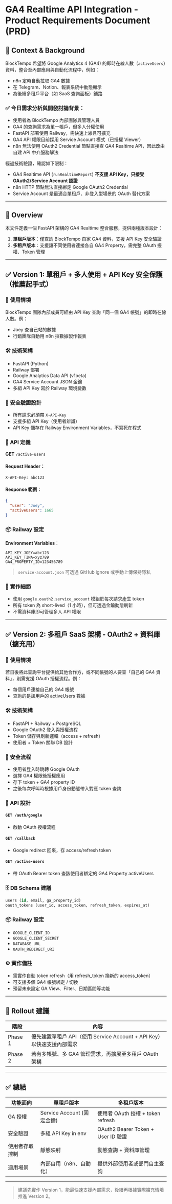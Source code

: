 # GA4 Realtime API Integration - Product Requirements Document (PRD)

## 🧭 Context & Background

BlockTempo 希望將 Google Analytics 4 (GA4) 的即時在線人數（`activeUsers`）資料，整合至內部應用與自動化流程中，例如：

- n8n 定時自動拉取 GA4 數據
- 在 Telegram、Notion、報表系統中動態顯示
- 為後續多租戶平台（如 SaaS 查詢面板）鋪路

### ✅ 今日需求分析與開發討論背景：

- 使用者為 BlockTempo 內部團隊與管理人員
- GA4 的查詢需求為單一帳戶，但多人分權使用
- FastAPI 部署使用 Railway，需快速上線且可擴充
- GA4 API 權限目前採用 Service Account 模式（已授權 Viewer）
- n8n 無法使用 OAuth2 Credential 節點直接查 GA4 Realtime API，因此改由自建 API 中介服務解法

經過技術驗證，確認如下限制：

- GA4 Realtime API (`runRealtimeReport`) **不支援 API Key，只接受 OAuth2/Service Account 認證**
- n8n HTTP 節點無法直接綁定 Google OAuth2 Credential
- Service Account 是最適合單租戶、非登入型場景的 OAuth 替代方案

---

## 📄 Overview

本文件定義一個 FastAPI 架構的 GA4 Realtime 整合服務，提供兩種版本設計：

1. **單租戶版本**：僅查詢 BlockTempo 自家 GA4 資料，支援 API Key 安全驗證
2. **多租戶版本**：支援讓不同使用者連接各自 GA4 Property，需完整 OAuth 授權、Token 管理

---

## ✅ Version 1: 單租戶 + 多人使用 + API Key 安全保護（推薦起手式）

### 🎯 使用情境

BlockTempo 團隊內部成員可經由 API Key 查詢「同一個 GA4 帳號」的即時在線人數。例：

- Joey 查自己站的數據
- 行銷團隊自動用 n8n 拉數據製作報表

### 🛠 技術架構

- FastAPI (Python)
- Railway 部署
- Google Analytics Data API (v1beta)
- GA4 Service Account JSON 金鑰
- 多組 API Key 寫於 Railway 環境變數

### 🔐 安全驗證設計

- 所有請求必須帶 `X-API-Key`
- 支援多組 API Key（使用者辨識）
- API Key 儲存在 Railway Environment Variables，不寫死在程式

### 🧾 API 定義

**GET** `/active-users`

#### Request Header：

```
X-API-Key: abc123
```

#### Response 範例：

```json
{
  "user": "Joey",
  "activeUsers": 1665
}
```

### 📦 Railway 設定

**Environment Variables**：

```
API_KEY_JOEY=abc123
API_KEY_TINA=xyz789
GA4_PROPERTY_ID=123456789
```

> `service-account.json` 可透過 GitHub ignore 或手動上傳保持隱私

### 🧠 實作細節

- 使用 `google.oauth2.service_account` 模組於每次請求產生 token
- 所有 token 為 short-lived（1 小時），但可透過金鑰動態刷新
- 不需資料庫即可管理多人 API 權限

---

## ✅ Version 2: 多租戶 SaaS 架構 - OAuth2 + 資料庫（擴充用）

### 🎯 使用情境

若日後將此查詢平台提供給其他合作方，或不同帳號的人要查「自己的 GA4 資料」，則需支援 OAuth 授權流程。例：

- 每個用戶連接自己的 GA4 帳號
- 查詢的是該用戶的 activeUsers 數據

### 🛠 技術架構

- FastAPI + Railway + PostgreSQL
- Google OAuth2 登入與授權流程
- Token 儲存與刷新邏輯（access + refresh）
- 使用者 + Token 關聯 DB 設計

### 🔐 安全流程

- 使用者登入時跳轉 Google OAuth
- 選擇 GA4 權限後授權應用
- 存下 token + GA4 property ID
- 之後每次呼叫時根據用戶身份動態帶入對應 token 查詢

### 📄 API 設計

#### `GET /auth/google`

- 啟動 OAuth 授權流程

#### `GET /callback`

- Google redirect 回來，存 access/refresh token

#### `GET /active-users`

- 帶 OAuth Bearer token 查該使用者綁定的 GA4 Property activeUsers

### 🗄 DB Schema 建議

```sql
users (id, email, ga_property_id)
oauth_tokens (user_id, access_token, refresh_token, expires_at)
```

### 📦 Railway 設定

- `GOOGLE_CLIENT_ID`
- `GOOGLE_CLIENT_SECRET`
- `DATABASE_URL`
- `OAUTH_REDIRECT_URI`

### ⚙️ 實作備註

- 需實作自動 token refresh（用 refresh\_token 換新的 access\_token）
- 可支援多個 GA4 帳號綁定 / 切換
- 預留未來設定 GA View、Filter、日期區間等功能

---

## 🚀 Rollout 建議

| 階段      | 內容                                                 |
| ------- | -------------------------------------------------- |
| Phase 1 | 優先建置單租戶 API（使用 Service Account + API Key）以快速支援內部需求 |
| Phase 2 | 若有多帳號、多 GA4 管理需求，再擴展至多租戶 OAuth 架構                  |

---

## ✅ 總結

| 功能面向    | 單租戶版本                  | 多租戶版本                            |
| ------- | ---------------------- | -------------------------------- |
| GA 授權   | Service Account (固定金鑰) | 使用者 OAuth 授權 + token refresh     |
| 安全驗證    | 多組 API Key in env      | OAuth2 Bearer Token + User ID 驗證 |
| 使用者存取控制 | 靜態映射                   | 動態查詢 + 資料庫管理                     |
| 適用場景    | 內部自用（n8n、自動化）          | 提供外部使用者或部門自主查詢                   |

---

> 建議先實作 Version 1，能最快速支援內部需求，後續再根據實際擴充情境推進 Version 2。


